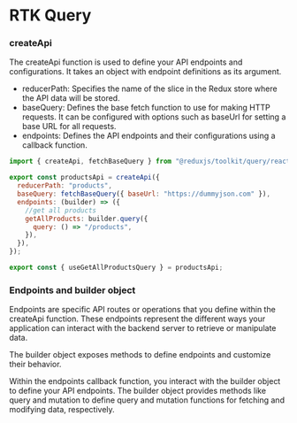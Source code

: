 # RTK Query

<h3>createApi</h3>
<p>The createApi function is used to define your API endpoints and configurations. It takes an object with endpoint definitions as its argument.</p>
<ul>
    <li>reducerPath: Specifies the name of the slice in the Redux store where the API data will be stored.</li>
    <li>baseQuery: Defines the base fetch function to use for making HTTP requests. It can be configured with options such as baseUrl for setting a base URL for all requests.</li>
    <li>endpoints: Defines the API endpoints and their configurations using a callback function.</li>
</ul>

```js
import { createApi, fetchBaseQuery } from "@reduxjs/toolkit/query/react";

export const productsApi = createApi({
  reducerPath: "products",
  baseQuery: fetchBaseQuery({ baseUrl: "https://dummyjson.com" }),
  endpoints: (builder) => ({
    //get all products
    getAllProducts: builder.query({
      query: () => "/products",
    }),
  }),
});

export const { useGetAllProductsQuery } = productsApi;
```

<h3>Endpoints and builder object</h3>
<p>Endpoints are specific API routes or operations that you define within the createApi function. These endpoints represent the different ways your application can interact with the backend server to retrieve or manipulate data.</p>

<p>The builder object exposes methods to define endpoints and customize their behavior. </p>
<p>Within the endpoints callback function, you interact with the builder object to define your API endpoints. The builder object provides methods like query and mutation to define query and mutation functions for fetching and modifying data, respectively.</p>
